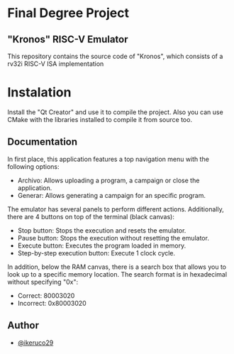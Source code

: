 
# Final Degree Project
## "Kronos" RISC-V Emulator

This repository contains the source code of "Kronos", which consists of a rv32i RISC-V ISA implementation


# Instalation
Install the "Qt Creator" and use it to compile the project. Also you can use CMake with the libraries installed to compile it from source too.

## Documentation
In first place, this application features a top navigation menu with the following options:
- Archivo: Allows uploading a program, a campaign or close the application.
- Generar: Allows generating a campaign for an specific program.

The emulator has several panels to perform different actions. Additionally, there are 4 buttons on top of the terminal (black canvas):
- Stop button: Stops the execution and resets the emulator.
- Pause button: Stops the execution without resetting the emulator.
- Execute button: Executes the program loaded in memory.
- Step-by-step execution button: Execute 1 clock cycle.

In addition, below the RAM canvas, there is a search box that allows you to look up to a specific memory location. The search format is in hexadecimal without specifying "0x":
- Correct: 80003020
- Incorrect: 0x80003020

## Author
- [@ikeruco29](https://www.github.com/ikeruco29)